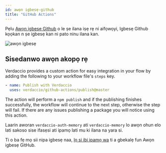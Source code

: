 ```yaml
---
id: awọn igbesẹ-github
title: "GitHub Actions"
---
```


Pẹlu [Awọn igbesẹ Github](https://github.com/features/actions) o le ṣe ilana iṣẹ rẹ ni aifọwọyi, Igbesẹ Github kọọkan n ṣe igbesẹ kan ni pato ninu ilana kan.

![awọn igbesẹ](/img/github-actions.png)

## Sisedanwo awọn akopọ rẹ

Verdaccio provides a custom action for easy integration in your flow by adding the following to your workflow file's `steps` key.

```yaml
- name: Publish with Verdaccio
  uses: verdaccio/github-actions/publish@master
```

The action will perform a `npm publish` and if the publishing finishes successfully, the workflow will continue to the next step, otherwise the step will fail. If there are any issues publishing a package you will notice using this action.

Laarin aworan `verdaccio-auth-memory` ati `verdaccio-memory` lo awọn ohun elo lati sakoso sise ifasẹsi ati ipamọ lati mu ki ilana na yara si.

Ti o ba fẹ mọ sii nipa igbesẹ naa, [lọ si ibi ipamọ wa](https://github.com/verdaccio/github-actions) ti a gbekalẹ fun Awọn igbesẹ GitHub.

